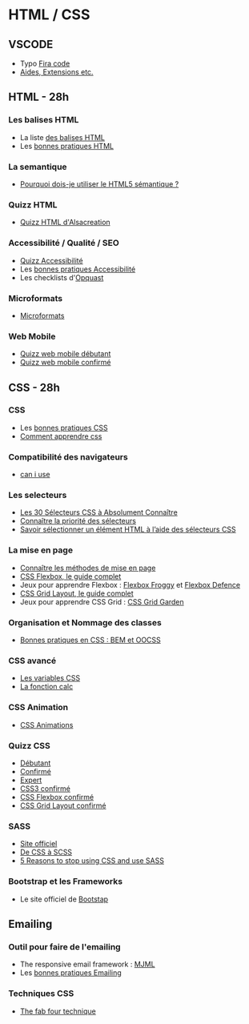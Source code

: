 # HTML / CSS

## VSCODE

- Typo [Fira code](https://github.com/tonsky/FiraCode)
- [Aides, Extensions etc.](https://github.com/alsacreations/guidelines/blob/master/Guidelines-VScode.md)

## HTML - 28h

### Les balises HTML

- La liste [des balises HTML](https://jaetheme.com/balises-html5/)
- Les [bonnes pratiques HTML](https://github.com/alsacreations/guidelines/blob/master/Guidelines-HTML.md)

### La semantique

- [Pourquoi dois-je utiliser le HTML5 sémantique ?](https://fr.semrush.com/blog/balises-structurelles-html-semantique/)

### Quizz HTML

- [Quizz HTML d'Alsacreation](https://www.alsacreations.com/quiz/lire/21-HTML5-debutant)

### Accessibilité / Qualité / SEO

- [Quizz Accessibilité](https://www.alsacreations.com/quiz/lire/11-Accessibilite)
- Les [bonnes pratiques Accessibilité](https://github.com/alsacreations/guidelines/blob/master/Guidelines-Accessibilite.md)
- Les checklists d'[Opquast](https://checklists.opquast.com/fr/assurance-qualite-web/download/)

### Microformats

- [Microformats](https://www.alsacreations.com/quiz/lire/19-Microformats)

### Web Mobile

- [Quizz web mobile débutant](https://www.alsacreations.com/quiz/lire/16-Web-Mobile)
- [Quizz web mobile confirmé](https://www.alsacreations.com/quiz/lire/22-Web-Mobile-moyen)

## CSS - 28h

### CSS

- Les [bonnes pratiques CSS](https://github.com/alsacreations/guidelines/blob/master/Guidelines-CSS.md)
- [Comment apprendre css](https://la-cascade.io/articles/comment-apprendre-css)

### Compatibilité des navigateurs

- [can i use](https://caniuse.com/)

### Les selecteurs

- [Les 30 Sélecteurs CSS à Absolument Connaître](https://code.tutsplus.com/fr/tutorials/the-30-css-selectors-you-must-memorize--net-16048)
- [Connaître la priorité des sélecteurs](https://openweb.eu.org/articles/cascade_css)
- [Savoir sélectionner un élément HTML à l’aide des sélecteurs CSS](https://flukeout.github.io/)

### La mise en page

- [Connaître les méthodes de mise en page](http://fr.learnlayout.com/)
- [CSS Flexbox, le guide complet](https://la-cascade.io/articles/flexbox-guide-complet/)
- Jeux pour apprendre Flexbox : [Flexbox Froggy](https://flexboxfroggy.com/#fr) et [Flexbox Defence](http://www.flexboxdefense.com/)
- [CSS Grid Layout, le guide complet](https://la-cascade.io/articles/css-grid-layout-guide-complet)
- Jeux pour apprendre CSS Grid : [CSS Grid Garden](https://cssgridgarden.com/#fr)

### Organisation et Nommage des classes

- [Bonnes pratiques en CSS : BEM et OOCSS](https://www.alsacreations.com/article/lire/1641-bonnes-pratiques-en-css-bem-et-oocss.html)

### CSS avancé

- [Les variables CSS](https://developer.mozilla.org/fr/docs/Web/CSS/Les_variables_CSS)
- [La fonction calc](https://www.alsacreations.com/article/lire/1630-la-fonction-calc-en-css.html)

### CSS Animation

- [CSS Animations](https://css-animations.io/)

### Quizz CSS

- [Débutant](https://www.alsacreations.com/quiz/lire/5-CSS-debutant)
- [Confirmé](https://www.alsacreations.com/quiz/lire/6-CSS-moyen)
- [Expert](https://www.alsacreations.com/quiz/lire/7-CSS-difficile)
- [CSS3 confirmé](https://www.alsacreations.com/quiz/lire/20-CSS3-moyen)
- [CSS Flexbox confirmé](https://www.alsacreations.com/quiz/lire/23-CSS-Flexbox)
- [CSS Grid Layout confirmé](https://www.alsacreations.com/quiz/lire/28-CSS-Grid-Layout)

### SASS

- [Site officiel](https://sass-lang.com/)
- [De CSS à SCSS](https://www.armandphilippot.com/de-css-a-scss/)
- [5 Reasons to stop using CSS and use SASS](https://www.thebetacoders.com/5-reasons-you-should-stop-using-css-and-use-sass/)

### Bootstrap et les Frameworks

- Le site officiel de [Bootstap](https://getbootstrap.com/)

## Emailing

### Outil pour faire de l'emailing

- The responsive email framework : [MJML](https://mjml.io/)
- Les [bonnes pratiques Emailing](https://github.com/alsacreations/guidelines/blob/master/Guidelines-E-mailing.md)

### Techniques CSS

- [The fab four technique](https://medium.com/free-code-camp/the-fab-four-technique-to-create-responsive-emails-without-media-queries-baf11fdfa848)
